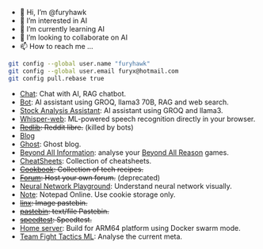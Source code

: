 - 👋 Hi, I’m @furyhawk
- 👀 I’m interested in AI
- 🌱 I’m currently learning AI
- 💞️ I’m looking to collaborate on AI
- 📫 How to reach me ...

```sh
git config --global user.name "furyhawk"
git config --global user.email furyx@hotmail.com
git config pull.rebase true
```

- [Chat](https://chat.furyhawk.lol/): Chat with AI, RAG chatbot. 
- [Bot](https://bot.furyhawk.lol/): AI assistant using GROQ, llama3 70B, RAG and web search.
- [Stock Analysis Assistant](https://fin.furyhawk.lol/): AI assistant using GROQ and llama3.
- [Whisper-web](https://whisper.furyhawk.lol/): ML-powered speech recognition directly in your browser.
- ~~[Redlib](https://redlib.furyhawk.lol/): Reddit libre.~~ (killed by bots)
- [Blog](https://info.furyhawk.lol/)
- [Ghost](https://ghost.furyhawk.lol/): Ghost blog.
- [Beyond All Information](https://bai.furyhawk.lol/): analyse your [Beyond All Reason](https://www.beyondallreason.info/) games.
- [CheatSheets](https://cheat.furyhawk.lol/): Collection of cheatsheets.
- ~~[Cookbook](https://cook.furyhawk.lol/): Collection of tech recipes.~~
- ~~[Forum](https://forum.furyhawk.lol/): Host your own forum.~~ (deprecated)
- [Neural Network Playground](https://furyhawk.github.io/playground): Understand neural network visually.
- [Note](https://note.furyhawk.lol/): Notepad Online. Use cookie storage only.
- ~~[linx](https://linx.furyhawk.lol/): Image pastebin.~~
- ~~[pastebin](https://bin.furyhawk.lol/): text/file Pastebin.~~
- ~~[speedtest](https://speed.furyhawk.lol/): Speedtest.~~
- [Home server](https://github.com/furyhawk/cloudy): Build for ARM64 platform using Docker swarm mode.
- [Team Fight Tactics ML](https://github.com/furyhawk/tftchamp): Analyse the current meta.

<!---
furyhawk/furyhawk is a ✨ special ✨ repository because its `README.md` (this file) appears on your GitHub profile.
You can click the Preview link to take a look at your changes.
--->
